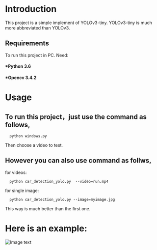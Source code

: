 # Introduction
This project is a simple implement of YOLOv3-tiny. YOLOv3-tiny is much more abbreviated than YOLOv3.  
## Requirements 
To run this project in PC. Need:  
  #### *Python 3.6  
  #### *Opencv 3.4.2 
# Usage   
## To run this project，just use the command as follows,
      python windows.py
Then choose a video to test. 
## However you can also use command as follws,  
for videos:
      
      python car_detection_yolo.py  --video=run.mp4
for single image:  

      python car_detection_yolo.py --image=myimage.jpg 
This way is much better than the first one.
# Here is an example:  
![Image text](https://github.com/BigLazyPig/Car-Detector-YOLOv3-tiny/blob/master/image/1.jpg)
